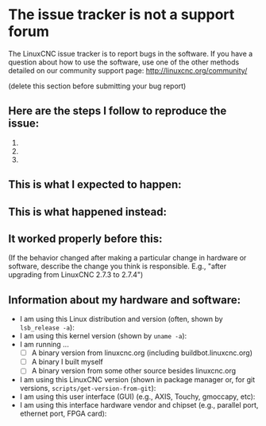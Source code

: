 # The issue tracker is not a support forum

The LinuxCNC issue tracker is to report bugs in the software.
If you have a question about how to use the software, use one of the other methods detailed on our community support page: http://linuxcnc.org/community/

(delete this section before submitting your bug report)

## Here are the steps I follow to reproduce the issue:

 1.
 2.
 3.

## This is what I expected to happen:

## This is what happened instead:

## It worked properly before this:
(If the behavior changed after making a particular change in hardware or
software, describe the change you think is responsible.  E.g., "after upgrading
from LinuxCNC 2.7.3 to 2.7.4")

## Information about my hardware and software:

 * I am using this Linux distribution and version (often, shown by `lsb_release -a`):
 * I am using this kernel version (shown by `uname -a`):
 * I am running ...
   * [ ] A binary version from linuxcnc.org (including buildbot.linuxcnc.org)
   * [ ] A binary I built myself
   * [ ] A binary version from some other source besides linuxcnc.org
 * I am using this LinuxCNC version (shown in package manager or, for git versions, `scripts/get-version-from-git`):
 * I am using this user interface (GUI) (e.g., AXIS, Touchy, gmoccapy, etc):
 * I am using this interface hardware vendor and chipset (e.g., parallel port, ethernet port, FPGA card): 
